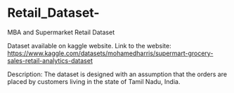 # Retail_Dataset-
MBA and Supermarket Retail Dataset

Dataset available on kaggle website.
Link to the website: https://www.kaggle.com/datasets/mohamedharris/supermart-grocery-sales-retail-analytics-dataset

Description: 
The dataset is designed with an assumption that the orders are placed by customers living in the state of Tamil Nadu, India.

